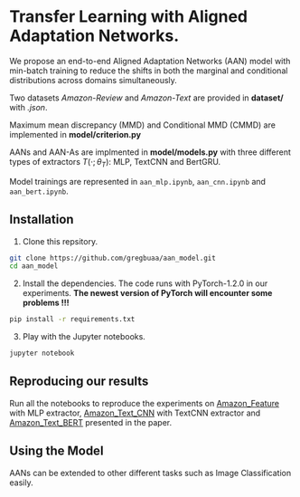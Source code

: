 #  Transfer Learning with Aligned Adaptation Networks.

We propose an end-to-end Aligned Adaptation Networks (AAN) model with min-batch training to reduce the shifts in both the marginal and conditional distributions across domains simultaneously.

Two datasets *Amazon-Review* and *Amazon-Text* are provided in **dataset/** with *.json*.


Maximum mean discrepancy (MMD) and Conditional MMD (CMMD) are implemented in **model/criterion.py**

AANs and AAN-As are implmented in **model/models.py** with three different types of extractors $T(\cdot;\theta_T)$: MLP, TextCNN and BertGRU.

Model trainings are represented in `aan_mlp.ipynb`, `aan_cnn.ipynb` and `aan_bert.ipynb`.


## Installation
1. Clone this repsitory.
```sh
git clone https://github.com/gregbuaa/aan_model.git
cd aan_model
```

2. Install the dependencies. The code runs with PyTorch-1.2.0 in our experiments. 
**The newest version of PyTorch will encounter some problems !!!**
```sh
pip install -r requirements.txt 
```

3. Play with the Jupyter notebooks.
```sh
jupyter notebook
```

## Reproducing our results
Run all the notebooks to reproduce the experiments on
[Amazon_Feature](aan_mlp.ipynb) with MLP extractor, [Amazon_Text_CNN](aan_cnn.ipynb) with TextCNN extractor and [Amazon_Text_BERT](aan_bert.ipynb)  presented in
the paper.

## Using the Model
AANs can be extended to other different tasks such as Image Classification easily.
 

